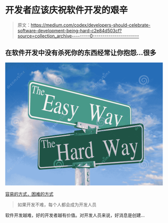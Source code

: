 # 开发者应该庆祝软件开发的艰辛

> 原文：<https://medium.com/codex/developers-should-celebrate-software-development-being-hard-c2e84d503cf?source=collection_archive---------0----------------------->

## 在软件开发中没有杀死你的东西经常让你抱怨…很多

![](img/7cf35f37f6b6ca5c48626542e979f0ac.png)

[容易的方式，困难的方式](https://www.dreamstime.com/stock-photos-easy-way-hard-way-image2307343)

> 如果开发不难，每个人都会成为开发人员

软件开发越难，好的开发者越有价值。对开发人员来说，好消息是创建…